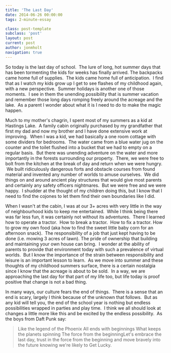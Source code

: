 ```yaml
---
title: 'The Last Day'
date: 2014-06-26 00:00:00 
tags: 2-minute-essay

class: post-template
subclass: 'post'
layout: post
current: post
author: jonmholt
navigation: true
---
```

So today is the last day of school. &nbsp;The lure of long, hot summer days that has been tormenting the kids for weeks has finally arrived. The backpacks came home full of supplies. &nbsp;The kids came home full of anticipation. &nbsp;I find that as I watch my kids grow up I get to see flashes of my childhood again, with a new perspective. &nbsp;Summer holidays is another one of those moments. &nbsp;I see in them the unending possibility that is summer vacation and remember those long days romping freely around the acreage and the lake. &nbsp;As a parent I wonder about what it is I need to do to make the magic happen.

<a name="more"></a>Much to my mother's chagrin, I spent most of my summers as a kid at Hastings Lake. &nbsp;A family cabin originally purchased by my grandfather that first my dad and now my brother and I have done extensive work at improving. &nbsp;When I was a kid, we had basically a one room cottage with some dividers for bedrooms. &nbsp;The water came from a blue water jug on the counter and the toilet flushed into a bucket that we had to empty on a regular basis. &nbsp;But there was unending adventure on the water and more importantly in the forests surrounding our property. &nbsp;There, we were free to bolt from the kitchen at the break of day and return when we were hungry. &nbsp;We built ridiculously dangerous forts and obstacle courses from found material and invented any number of worlds to amuse ourselves. &nbsp;We did things on and around ancient play structures that would give most parents and certainly any safety officers nightmares. &nbsp;But we were free and we were happy. &nbsp;I shudder at the thought of my children doing this, but I know that I need to find the cojones to let them find their own boundaries like I did.

When I wasn't at the cabin, I was at our 3+ acres with very little in the way of neighbourhood kids to keep me entertained. &nbsp;While I think being there was far less fun, it was certainly not without its adventures. &nbsp;There I learned how to operate a tractor. &nbsp;How to break a tractor. &nbsp;How to fix a tractor. How to grow my own food (aka how to find the sweet little baby corn for an afternoon snack). &nbsp;The responsibility of a job that just kept having to be done (i.e. mowing 3 acres of lawn). The pride of ownership that building and maintaining your own house can bring. &nbsp;I wonder at the ability of parents to provide that environment today with such a prevalence of virtual worlds. &nbsp;But I know the importance of the strain between responsibility and leisure is an important lesson to learn. &nbsp;As we move into summer and these thoughts of my childhood summers surface, there is a certain nostalgia since I know that the acreage is about to be sold. &nbsp;In a way, we are approaching the last day for that part of my life too, but life today is proof positive that change is not a bad thing.

In many ways, our culture fears the end of things. &nbsp;There is a sense that an end is scary, largely I think because of the unknown that follows. &nbsp;But as any kid will tell you, the end of the school year is nothing but endless possibilities wrapped in parties and play time. &nbsp;I think we all should look at changes a little more like this and be excited by the endless possibility. &nbsp;As the boys from Daft Punk say:

> Like the legend of the Phoenix
All ends with beginnings
What keeps the planets spinning
The force from the beginningLet's embrace the last day, trust in the force from the beginning and move bravely into the future knowing we're likely to Get Lucky.
